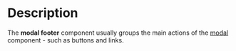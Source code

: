 # Description

The **modal footer** component usually groups the main actions of the [modal](/docs/components/modal) component - such as buttons and links.